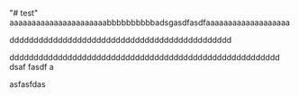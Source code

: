 "# test" aaaaaaaaaaaaaaaaaaaaaabbbbbbbbbbadsgasdfasdfaaaaaaaaaaaaaaaaaaa

dddddddddddddddddddddddddddddddddddddddddddddd

dddddddddddddddddddddddddddddddddddddddddddddddddddddddd
dsaf
fasdf
a













asfasfdas
